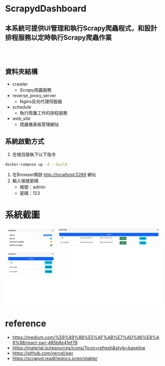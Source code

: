 # ScrapydDashboard
## 本系統可提供UI管理和執行Scrapy爬蟲程式，和設計排程服務以定時執行Scrapy爬蟲作業 
<br><br/>
## 資料夾結構
- crawler
  - Scrapy爬蟲服務
- reverse_proxy_server
  - Nginx反向代理伺服器
- schedule
  - 執行爬蟲工作的排程服務
- web_site
  - 爬蟲儀表板管理網站     
## 系統啟動方式
1. 在根目錄執下以下指令
``` bash
docker-compose up -d --build
```
1. 在Browser開啟 [http://localhost:5269](http://localhost:5269) 網址
2. 輸入帳號密碼
   - 帳號：admin
   - 密碼：123
# 系統截圖
![alt text](./images/ScreenShot.png "系統畫面")

# reference
- https://medium.com/%E6%89%8B%E5%AF%AB%E7%AD%86%E8%A8%98/react-swr-485b8e41ef78
- https://material.io/resources/icons/?icon=refresh&style=baseline
- https://github.com/vercel/swr
- https://scrapyd.readthedocs.io/en/stable/